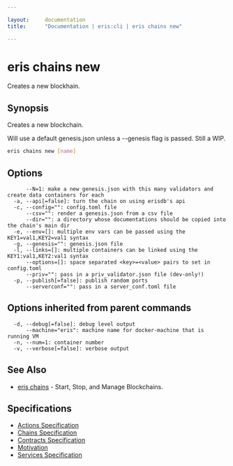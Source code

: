 ```yaml
---

layout:     documentation
title:      "Documentation | eris:cli | eris chains new"

---
```


# eris chains new

Creates a new blockhain.

## Synopsis

Creates a new blockchain.

Will use a default genesis.json unless a --genesis flag is passed.
Still a WIP.

```bash
eris chains new [name]
```

## Options

```
      --N=1: make a new genesis.json with this many validators and create data containers for each
  -a, --api[=false]: turn the chain on using erisdb's api
  -c, --config="": config.toml file
      --csv="": render a genesis.json from a csv file
      --dir="": a directory whose documentations should be copied into the chain's main dir
  -e, --env=[]: multiple env vars can be passed using the KEY1=val1,KEY2=val1 syntax
  -g, --genesis="": genesis.json file
  -l, --links=[]: multiple containers can be linked using the KEY1:val1,KEY2:val1 syntax
      --options=[]: space separated <key>=<value> pairs to set in config.toml
      --priv="": pass in a priv_validator.json file (dev-only!)
  -p, --publish[=false]: publish random ports
      --serverconf="": pass in a server_conf.toml file
```

## Options inherited from parent commands

```
  -d, --debug[=false]: debug level output
      --machine="eris": machine name for docker-machine that is running VM
  -n, --num=1: container number
  -v, --verbose[=false]: verbose output
```

## See Also

* [eris chains](https://docs.erisindustries.com/documentation/eris-cli/0.10.3/eris_chains/)	 - Start, Stop, and Manage Blockchains.

## Specifications

* [Actions Specification](https://docs.erisindustries.com/documentation/eris-cli/0.10.3/actions_specification/)
* [Chains Specification](https://docs.erisindustries.com/documentation/eris-cli/0.10.3/chains_specification/)
* [Contracts Specification](https://docs.erisindustries.com/documentation/eris-cli/0.10.3/contracts_specification/)
* [Motivation](https://docs.erisindustries.com/documentation/eris-cli/0.10.3/motivation/)
* [Services Specification](https://docs.erisindustries.com/documentation/eris-cli/0.10.3/services_specification/)


